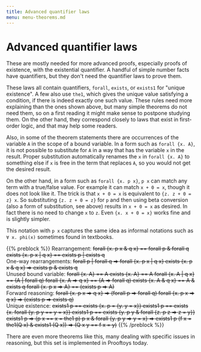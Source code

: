 ```yaml
---
title: Advanced quantifier laws
menu: menu-theorems.md
---
```


# Advanced quantifier laws

These are mostly needed for more advanced proofs, especially
proofs of existence, with the existential quantifier.
A handful of simple number facts have quantifiers, but they
don't need the quantifier laws to prove them.

These laws all contain quantifiers, `forall`, `exists`, or `exists1`
for "unique existence".  A few also use `the1`, which gives the unique
value satisfying a condition, if there is indeed exactly one such value.
These rules need more explaining than the ones shown above, but many simple
theorems do not need them, so on a first reading it might make sense
to postpone studying them.  On the other hand, they correspond closely
to laws that exist in first-order logic, and that may help some readers.

Also, in some of the theorem statements there are occurrences
of the variable `A` in the scope of a bound variable.
In a form such as `forall {x. A}`, it is not possible to substitute
for `A` in a way that has the variable `x` in the result.
Proper substitution automatically renames the `x` in `forall {x. A}`
to something else if `x` is free in the term that replaces `A`, so you
would not get the desired result. 

On the other hand, in a form such as `forall {x. p x}`, `p x` can match any term
with a true/false value.
For example it can match `x + 0 = x`, though it does not look like it.
The trick is that `x + 0 = x` is equivalent to `{z. z + 0 = z} x`.
So substituting `{z. z + 0 = z}` for `p` and then using beta conversion
(also a form of substitution, see above) results in `x + 0 = x` as desired.
In fact there is no need to change `x` to `z`.  Even `{x. x + 0 = x}`
works fine and is slightly simpler.

This notation with `p x` captures the same idea as informal notations such as
`∀ x. phi(x)` sometimes found in textbooks.

{{% preblock %}}
Rearrangement:
~~forall {x. p x & q x} == forall p & forall q
exists {x. p x | q x} == exists p | exists q~~\
One-way rearrangements:
~~forall p | forall q => forall {x. p x | q x}
exists {x. p x & q x} => exists p & exists q~~\
Unused bound variable:
~~forall {x. A} == A
exists {x. A} == A
forall {x. A | q x} == (A | forall q)
forall {x. A => q x} == (A => forall q)
exists {x. A & q x} == A & exists q
forall {x. p x => A} == (exists p => A)~~\
Forward reasoning:
~~forall {x. p x => q x} => (forall p => forall q)
forall {x. p x => q x} => (exists p => exists q)~~\
Unique existence:
~~exists1 p == exists {x. p = {y. y = x}}
exists1 p == exists {x. forall {y. p y == y = x}}
exists1 p == exists {y. p y & forall {z. p z => z = y}}
exists1 p => (p x == x = the1 p)
p x & forall {y. p y => y = x} => exists1 p
(f x = the1(Q x) & exists1 (Q x)) => (Q x y == f x = y)~~
{{% /preblock %}}

There are even more theorems like this, many dealing with
specific issues in reasoning, but this set is implemented
in Prooftoys today.
